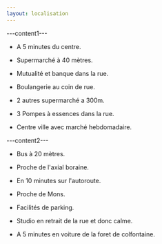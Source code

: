 ```yaml
---
layout: localisation
---
```


---content1---

* A 5 minutes du centre.

* Supermarché à 40 mètres.

* Mutualité et banque dans la rue. 

* Boulangerie au coin de rue.

* 2 autres supermarché a 300m.

* 3 Pompes à essences dans la rue.

* Centre ville avec marché hebdomadaire.


---content2---

* Bus à 20 mètres.

* Proche de l'axial boraine.

* En 10 minutes sur l'autoroute.

* Proche de Mons.

* Facilités de parking.

* Studio en retrait de la rue et donc calme.

* A 5 minutes en voiture de la foret de colfontaine.

